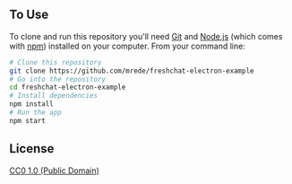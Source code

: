 ## To Use

To clone and run this repository you'll need [Git](https://git-scm.com) and [Node.js](https://nodejs.org/en/download/) (which comes with [npm](http://npmjs.com)) installed on your computer. From your command line:

```bash
# Clone this repository
git clone https://github.com/mrede/freshchat-electron-example
# Go into the repository
cd freshchat-electron-example
# Install dependencies
npm install
# Run the app
npm start
```

## License

[CC0 1.0 (Public Domain)](LICENSE.md)

